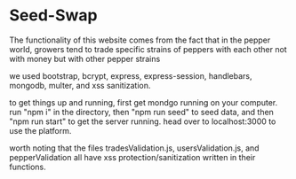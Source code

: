 # Seed-Swap
The functionality of this website comes from the fact that in the pepper world, growers tend to trade specific strains of peppers with each other not with money but with other pepper strains


we used bootstrap, bcrypt, express, express-session, handlebars, mongodb, multer, and xss sanitization.

to get things up and running, first get mondgo running on your computer. run "npm i" in the directory, then "npm run seed" to seed data, and then "npm run start" to get the server running. head over to localhost:3000 to use the platform.

worth noting that the files tradesValidation.js, usersValidation.js, and pepperValidation all have xss protection/sanitization written in their functions.